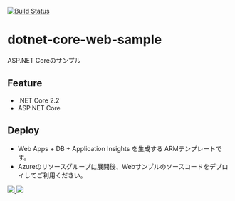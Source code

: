 [![Build Status](https://dev.azure.com/shibatea-github/github-pipeline/_apis/build/status/shibatea.dotnet-core-web-sample?branchName=master)](https://dev.azure.com/shibatea-github/github-pipeline/_build/latest?definitionId=3&branchName=master)


# dotnet-core-web-sample
ASP.NET Coreのサンプル

## Feature
- .NET Core 2.2
- ASP.NET Core

## Deploy
- Web Apps + DB + Application Insights を生成する ARMテンプレートです。
- Azureのリソースグループに展開後、Webサンプルのソースコードをデプロイしてご利用ください。

<a href="https://portal.azure.com/#create/Microsoft.Template/uri/https%3A%2F%2Fraw.githubusercontent.com%2FtYoshiyuki%2Fdotnet-core-web-sample%2Fmaster%2FDotNetCoreWebSample.Template%2Fazuredeploy.json" target="_blank">
  <img src="https://azuredeploy.net/deploybutton.png" />
</a>

<a href="http://armviz.io/#/?load=https%3A%2F%2Fraw.githubusercontent.com%2FtYoshiyuki%2Fdotnet-core-web-sample%2Fmaster%2FDotNetCoreWebSample.Template%2Fazuredeploy.json" target="_blank">
  <img src="http://armviz.io/visualizebutton.png" />
</a>
